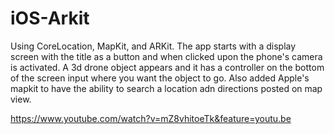 # iOS-Arkit
Using CoreLocation, MapKit, and ARKit. The app starts with a display screen with the title as a 
button and when clicked upon the phone's camera is activated. A 3d drone object appears and it has a controller 
on the bottom of the screen input where you want the object to go. Also added Apple's mapkit to have the ability 
to search a location adn directions posted on map view.

https://www.youtube.com/watch?v=mZ8vhitoeTk&feature=youtu.be
